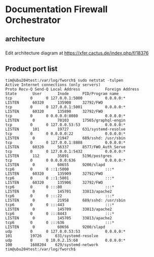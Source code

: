# Documentation Firewall Orchestrator

## architecture

###
Edit architecture diagram at https://xfer.cactus.de/index.php/f/18376

## Product port list

    tim@ubu204test:/var/log/fworch$ sudo netstat -tulpen
    Active Internet connections (only servers)
    Proto Recv-Q Send-Q Local Address           Foreign Address         State       User       Inode      PID/Program name    
    tcp        0      0 127.0.0.1:5000          0.0.0.0:*               LISTEN      60320      135908     32792/FWO           
    tcp        0      0 127.0.0.1:5001          0.0.0.0:*               LISTEN      60320      135890     32792/FWO           
    tcp        0      0 0.0.0.0:8080            0.0.0.0:*               LISTEN      0          78103      17565/graphql-engin 
    tcp        0      0 127.0.0.53:53           0.0.0.0:*               LISTEN      101        19727      631/systemd-resolve 
    tcp        0      0 0.0.0.0:22              0.0.0.0:*               LISTEN      0          21947      689/sshd: /usr/sbin 
    tcp        0      0 127.0.0.1:8888          0.0.0.0:*               LISTEN      60320      56337      8577/FWO_Auth_Serve 
    tcp        0      0 127.0.0.1:5432          0.0.0.0:*               LISTEN      112        35891      5196/postgres       
    tcp        0      0 0.0.0.0:636             0.0.0.0:*               LISTEN      0          60655      9200/slapd          
    tcp6       0      0 ::1:5000                :::*                    LISTEN      60320      135909     32792/FWO           
    tcp6       0      0 ::1:5001                :::*                    LISTEN      60320      135906     32792/FWO           
    tcp6       0      0 :::80                   :::*                    LISTEN      0          145701     33813/apache2       
    tcp6       0      0 :::22                   :::*                    LISTEN      0          21958      689/sshd: /usr/sbin 
    tcp6       0      0 :::443                  :::*                    LISTEN      0          145709     33813/apache2       
    tcp6       0      0 :::8443                 :::*                    LISTEN      0          145705     33813/apache2       
    tcp6       0      0 :::636                  :::*                    LISTEN      0          60656      9200/slapd          
    udp        0      0 127.0.0.53:53           0.0.0.0:*                           101        19726      631/systemd-resolve 
    udp        0      0 10.0.2.15:68            0.0.0.0:*                           100        1688204    629/systemd-network 
    tim@ubu204test:/var/log/fworch$ 

